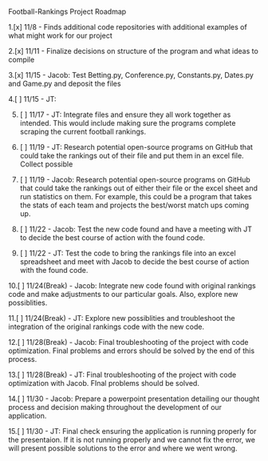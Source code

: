 
Football-Rankings Project Roadmap 



1.[x] 11/8 - Finds additional code repositories with additional examples of what might work for our project

2.[x] 11/11 - Finalize decisions on structure of the program and what ideas to compile 

3.[x] 11/15 - Jacob: Test Betting.py, Conference.py, Constants.py, Dates.py and Game.py and deposit the files

4.[ ] 11/15 - JT: 

5. [ ] 11/17 - JT: Integrate files and ensure they all work together as intended. This would include making sure the programs complete 
scraping the current football rankings. 

6. [ ] 11/19 - JT: Research potential open-source programs on GitHub that could take the rankings out of their file and put them in an excel file. Collect possible 

7. [ ] 11/19 - Jacob: Research potential open-source programs on GitHub that could take the rankings out of either their file or the excel sheet and run statistics on them. For example, this could be a program that takes the stats of each team and projects the best/worst match ups coming up. 

8. [ ] 11/22 - Jacob: Test the new code found and have a meeting with JT to decide the best course of action with the found code. 

9. [ ] 11/22 - JT: Test the code to bring the rankings file into an excel spreadsheet and meet with Jacob to decide the best course of action with the found code. 

10.[ ] 11/24(Break) - Jacob: Integrate new code found with original rankings code and make adjustments to our particular goals. Also, explore new possiblities.  

11.[ ] 11/24(Break) - JT: Explore new possiblities and troubleshoot the integration of the original rankings code with the new code. 

12.[ ] 11/28(Break) - Jacob: Final troubleshooting of the project with code optimization. Final problems and errors should be solved by the end of this process. 

13.[ ] 11/28(Break) - JT: Final troubleshooting of the project with code optimization with Jacob. FInal problems should be solved.

14.[ ] 11/30 - Jacob: Prepare a powerpoint presentation detailing our thought process and decision making throughout the development of our application. 

15.[ ] 11/30 - JT: Final check ensuring the application is running properly for the presentaion. If it is not running properly and we cannot fix the error, we will present possible solutions to the error and where we went wrong. 
